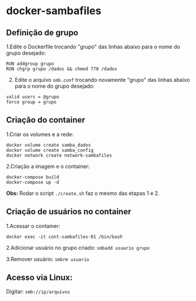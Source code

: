# docker-sambafiles

## Definição de grupo

1.Edite o Dockerfile trocando "grupo" das linhas abaixo para o nome do grupo desejado:

```
RUN addgroup grupo
RUN chgrp grupo /dados && chmod 770 /dados
```

2. Edite o arquivo `smb.conf` trocando novamente "grupo" das linhas abaixo para o nome do grupo desejado:

```
valid users = @grupo
force group = grupo
```

## Criação do container

1.Criar os volumes e a rede:

```
docker volume create samba_dados
docker volume create samba_config
docker network create network-sambafiles
```

2.Criação a imagem e o container:

```
docker-compose build
docker-compose up -d
```
**Obs:** Rodar o script `./create.sh` faz o mesmo das etapas 1 e 2.

## Criação de usuários no container

1.Acessar o container:

`docker exec -it cont-sambafiles-01 /bin/bash`

2.Adicionar usuário no grupo criado:  `smbadd usuario grupo`

3.Remover usuário:  `smbrm usuario`

## Acesso via Linux:

Digitar: `smb://ip/arquivos`
